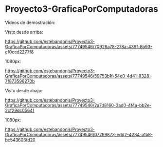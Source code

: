 # Proyecto3-GraficaPorComputadoras

Videos de demostración:

Visto desde arriba:


https://github.com/estebandonis/Proyecto3-GraficaPorComputadoras/assets/77749546/70926a78-278a-439f-8b93-ef0ced2277f8

1080px:

https://github.com/estebandonis/Proyecto3-GraficaPorComputadoras/assets/77749546/59753b1f-54c0-4d41-8328-7f873596270b

Visto desde abajo:

https://github.com/estebandonis/Proyecto3-GraficaPorComputadoras/assets/77749546/2a7d8160-3ad0-4f4a-bb2e-2cf29dc05641

1080px:

https://github.com/estebandonis/Proyecto3-GraficaPorComputadoras/assets/77749546/07799873-edd2-4284-a1b8-bc543603fd20

